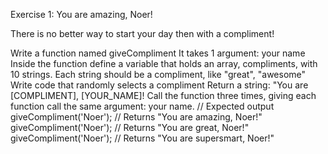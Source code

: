 Exercise 1: You are amazing, Noer!

There is no better way to start your day then with a compliment!

Write a function named giveCompliment
It takes 1 argument: your name
Inside the function define a variable that holds an array, compliments, with 10 strings. Each string should be a compliment, like "great", "awesome"
Write code that randomly selects a compliment
Return a string: "You are [COMPLIMENT], [YOUR_NAME]!
Call the function three times, giving each function call the same argument: your name.
// Expected output
giveCompliment('Noer'); // Returns "You are amazing, Noer!"
giveCompliment('Noer'); // Returns "You are great, Noer!"
giveCompliment('Noer'); // Returns "You are supersmart, Noer!"
